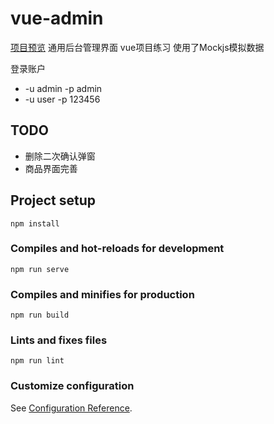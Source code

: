 # vue-admin

[项目预览](http://120.76.172.12/vue-admin/)
通用后台管理界面 vue项目练习
使用了Mockjs模拟数据

登录账户
- -u admin -p admin
- -u user -p 123456

## TODO
- 删除二次确认弹窗
- 商品界面完善

## Project setup
```
npm install
```

### Compiles and hot-reloads for development
```
npm run serve
```

### Compiles and minifies for production
```
npm run build
```

### Lints and fixes files
```
npm run lint
```

### Customize configuration
See [Configuration Reference](https://cli.vuejs.org/config/).
